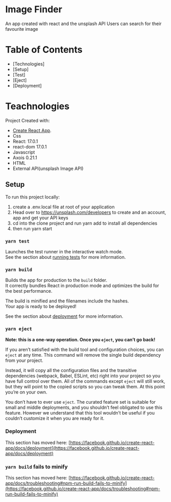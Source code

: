 # Image Finder

An app created with react and the unsplash API
Users can search for their favourite image

# Table of Contents

- [Technologies]
- [Setup]
- [Test]
- [Eject]
- [Deployment]

# Teachnologies

Project Created with:

- [Create React App](https://github.com/facebook/create-react-app).
- Css
- React: 17.0.1
- react-dom 17.0.1
- Javascript
- Axois 0.21.1
- HTML
- External API(unsplash Image API)

## Setup

To run this project locally:

1. create a .env.local file at root of your application
2. Head over to https://unsplash.com/developers to create and an account, app and get your API keys
3. cd into the clone project and run yarn add to install all dependencies
4. then run yarn start

### `yarn test`

Launches the test runner in the interactive watch mode.\
See the section about [running tests](https://facebook.github.io/create-react-app/docs/running-tests) for more information.

### `yarn build`

Builds the app for production to the `build` folder.\
It correctly bundles React in production mode and optimizes the build for the best performance.

The build is minified and the filenames include the hashes.\
Your app is ready to be deployed!

See the section about [deployment](https://facebook.github.io/create-react-app/docs/deployment) for more information.

### `yarn eject`

**Note: this is a one-way operation. Once you `eject`, you can’t go back!**

If you aren’t satisfied with the build tool and configuration choices, you can `eject` at any time. This command will remove the single build dependency from your project.

Instead, it will copy all the configuration files and the transitive dependencies (webpack, Babel, ESLint, etc) right into your project so you have full control over them. All of the commands except `eject` will still work, but they will point to the copied scripts so you can tweak them. At this point you’re on your own.

You don’t have to ever use `eject`. The curated feature set is suitable for small and middle deployments, and you shouldn’t feel obligated to use this feature. However we understand that this tool wouldn’t be useful if you couldn’t customize it when you are ready for it.

### Deployment

This section has moved here: [https://facebook.github.io/create-react-app/docs/deployment](https://facebook.github.io/create-react-app/docs/deployment)

### `yarn build` fails to minify

This section has moved here: [https://facebook.github.io/create-react-app/docs/troubleshooting#npm-run-build-fails-to-minify](https://facebook.github.io/create-react-app/docs/troubleshooting#npm-run-build-fails-to-minify)
